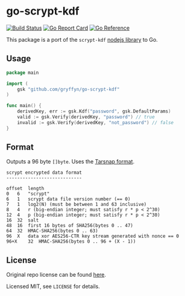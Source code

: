# go-scrypt-kdf

[![Build Status](https://ci.neveris.one/api/badges/gryffyn/go-scrypt-kdf/status.svg)](https://ci.neveris.one/gryffyn/go-scrypt-kdf)
[![Go Report Card](https://goreportcard.com/badge/github.com/gryffyn/go-scrypt-kdf)](https://goreportcard.com/report/github.com/gryffyn/go-scrypt-kdf)
[![Go Reference](https://pkg.go.dev/badge/github.com/gryffyn/go-scrypt-kdf/.svg)](https://pkg.go.dev/github.com/gryffyn/go-scrypt-kdf/)

This package is a port of the `scrypt-kdf` [nodejs library](https://github.com/chrisveness/scrypt-kdf) to Go.

## Usage

```go
package main

import (
    gsk "github.com/gryffyn/go-scrypt-kdf"
)

func main() {
    derivedKey, err := gsk.Kdf("password", gsk.DefaultParams)
    valid := gsk.Verify(derivedKey, "password") // true
    invalid := gsk.Verify(derivedKey, "not_password") // false
}
```

## Format

Outputs a 96 byte `[]byte`. Uses the [Tarsnap format](https://github.com/Tarsnap/scrypt/blob/master/FORMAT).
```
scrypt encrypted data format
----------------------------

offset	length
0	6	"scrypt"
6	1	scrypt data file version number (== 0)
7	1	log2(N) (must be between 1 and 63 inclusive)
8	4	r (big-endian integer; must satisfy r * p < 2^30)
12	4	p (big-endian integer; must satisfy r * p < 2^30)
16	32	salt
48	16	first 16 bytes of SHA256(bytes 0 .. 47)
64	32	HMAC-SHA256(bytes 0 .. 63)
96	X	data xor AES256-CTR key stream generated with nonce == 0
96+X	32	HMAC-SHA256(bytes 0 .. 96 + (X - 1))
```

## License

Original repo license can be found [here](https://github.com/chrisveness/scrypt-kdf/blob/master/LICENSE).

Licensed MIT, see `LICENSE` for details.